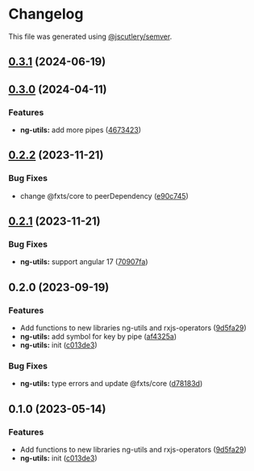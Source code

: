 # Changelog

This file was generated using [@jscutlery/semver](https://github.com/jscutlery/semver).

## [0.3.1](https://github.com/DaSchTour/dasch-ng/compare/ng-utils/0.3.0...ng-utils/0.3.1) (2024-06-19)

## [0.3.0](https://github.com/DaSchTour/dasch-ng/compare/ng-utils/0.2.2...ng-utils/0.3.0) (2024-04-11)


### Features

* **ng-utils:** add more pipes ([4673423](https://github.com/DaSchTour/dasch-ng/commit/467342395e93fb2430b06c9d33a4b9710bc67c0f))

## [0.2.2](https://github.com/DaSchTour/dasch-ng/compare/ng-utils/0.2.1...ng-utils/0.2.2) (2023-11-21)


### Bug Fixes

* change @fxts/core to peerDependency ([e90c745](https://github.com/DaSchTour/dasch-ng/commit/e90c745965100ffa38fe59560de47a08cf693127))

## [0.2.1](https://github.com/DaSchTour/dasch-ng/compare/ng-utils/0.2.0...ng-utils/0.2.1) (2023-11-21)


### Bug Fixes

* **ng-utils:** support angular 17 ([70907fa](https://github.com/DaSchTour/dasch-ng/commit/70907fa730a744132a0b98ab4238ad4184f9c94b))

## 0.2.0 (2023-09-19)


### Features

* Add functions to new libraries ng-utils and rxjs-operators ([9d5fa29](https://github.com/DaSchTour/dasch-ng/commit/9d5fa29024e526cddc29fe8e0849fb634c3fa705))
* **ng-utils:** add symbol for key by pipe ([af4325a](https://github.com/DaSchTour/dasch-ng/commit/af4325ad727714c16369f0b6a16b336b7472e4d7))
* **ng-utils:** init ([c013de3](https://github.com/DaSchTour/dasch-ng/commit/c013de3e260cc138c3a1e41a9094e1bc346283e8))


### Bug Fixes

* **ng-utils:** type errors and update @fxts/core ([d78183d](https://github.com/DaSchTour/dasch-ng/commit/d78183d750be74ac46d2e9d9dd25ff857df97570))

## 0.1.0 (2023-05-14)


### Features

* Add functions to new libraries ng-utils and rxjs-operators ([9d5fa29](https://github.com/DaSchTour/dasch-ng/commit/9d5fa29024e526cddc29fe8e0849fb634c3fa705))
* **ng-utils:** init ([c013de3](https://github.com/DaSchTour/dasch-ng/commit/c013de3e260cc138c3a1e41a9094e1bc346283e8))
